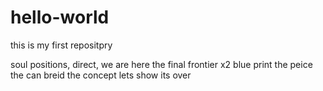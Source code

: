 # hello-world
this is my first repositpry

soul positions, direct, we are here the final frontier x2 
blue print the peice the can breid the concept
lets show its over
